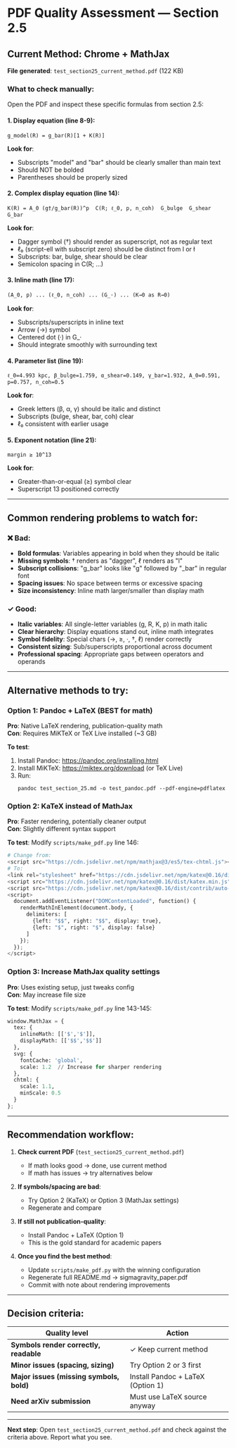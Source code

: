 # PDF Quality Assessment — Section 2.5

## Current Method: Chrome + MathJax

**File generated**: `test_section25_current_method.pdf` (122 KB)

### What to check manually:

Open the PDF and inspect these specific formulas from section 2.5:

#### 1. Display equation (line 8-9):
```
g_model(R) = g_bar(R)[1 + K(R)]
```
**Look for**:
- Subscripts "model" and "bar" should be clearly smaller than main text
- Should NOT be bolded
- Parentheses should be properly sized

#### 2. Complex display equation (line 14):
```
K(R) = A_0 (g†/g_bar(R))^p  C(R; ℓ_0, p, n_coh)  G_bulge  G_shear  G_bar
```
**Look for**:
- Dagger symbol (†) should render as superscript, not as regular text
- ℓ₀ (script-ell with subscript zero) should be distinct from l or ł
- Subscripts: bar, bulge, shear should be clear
- Semicolon spacing in C(R; ...)

#### 3. Inline math (line 17):
```
(A_0, p) ... (ℓ_0, n_coh) ... (G_·) ... (K→0 as R→0)
```
**Look for**:
- Subscripts/superscripts in inline text
- Arrow (→) symbol
- Centered dot (·) in G_·
- Should integrate smoothly with surrounding text

#### 4. Parameter list (line 19):
```
ℓ_0=4.993 kpc, β_bulge=1.759, α_shear=0.149, γ_bar=1.932, A_0=0.591, p=0.757, n_coh=0.5
```
**Look for**:
- Greek letters (β, α, γ) should be italic and distinct
- Subscripts (bulge, shear, bar, coh) clear
- ℓ₀ consistent with earlier usage

#### 5. Exponent notation (line 21):
```
margin ≥ 10^13
```
**Look for**:
- Greater-than-or-equal (≥) symbol clear
- Superscript 13 positioned correctly

---

## Common rendering problems to watch for:

### ❌ Bad:
- **Bold formulas**: Variables appearing in bold when they should be italic
- **Missing symbols**: † renders as "dagger", ℓ renders as "l"
- **Subscript collisions**: "g_bar" looks like "g" followed by "_bar" in regular font
- **Spacing issues**: No space between terms or excessive spacing
- **Size inconsistency**: Inline math larger/smaller than display math

### ✓ Good:
- **Italic variables**: All single-letter variables (g, R, K, p) in math italic
- **Clear hierarchy**: Display equations stand out, inline math integrates
- **Symbol fidelity**: Special chars (→, ≥, ·, †, ℓ) render correctly
- **Consistent sizing**: Sub/superscripts proportional across document
- **Professional spacing**: Appropriate gaps between operators and operands

---

## Alternative methods to try:

### Option 1: Pandoc + LaTeX (BEST for math)
**Pro**: Native LaTeX rendering, publication-quality math  
**Con**: Requires MiKTeX or TeX Live installed (~3 GB)

**To test**:
1. Install Pandoc: https://pandoc.org/installing.html
2. Install MiKTeX: https://miktex.org/download (or TeX Live)
3. Run:
   ```
   pandoc test_section_25.md -o test_pandoc.pdf --pdf-engine=pdflatex
   ```

### Option 2: KaTeX instead of MathJax
**Pro**: Faster rendering, potentially cleaner output  
**Con**: Slightly different syntax support

**To test**: Modify `scripts/make_pdf.py` line 146:
```python
# Change from:
<script src="https://cdn.jsdelivr.net/npm/mathjax@3/es5/tex-chtml.js"></script>
# To:
<link rel="stylesheet" href="https://cdn.jsdelivr.net/npm/katex@0.16/dist/katex.min.css">
<script src="https://cdn.jsdelivr.net/npm/katex@0.16/dist/katex.min.js"></script>
<script src="https://cdn.jsdelivr.net/npm/katex@0.16/dist/contrib/auto-render.min.js"></script>
<script>
  document.addEventListener("DOMContentLoaded", function() {
    renderMathInElement(document.body, {
      delimiters: [
        {left: "$$", right: "$$", display: true},
        {left: "$", right: "$", display: false}
      ]
    });
  });
</script>
```

### Option 3: Increase MathJax quality settings
**Pro**: Uses existing setup, just tweaks config  
**Con**: May increase file size

**To test**: Modify `scripts/make_pdf.py` line 143-145:
```python
window.MathJax = { 
  tex: { 
    inlineMath: [['$','$']], 
    displayMath: [['$$','$$']]
  },
  svg: { 
    fontCache: 'global',
    scale: 1.2  // Increase for sharper rendering
  },
  chtml: {
    scale: 1.1,
    minScale: 0.5
  }
};
```

---

## Recommendation workflow:

1. **Check current PDF** (`test_section25_current_method.pdf`)
   - If math looks good → done, use current method
   - If math has issues → try alternatives below

2. **If symbols/spacing are bad**:
   - Try Option 2 (KaTeX) or Option 3 (MathJax settings)
   - Regenerate and compare

3. **If still not publication-quality**:
   - Install Pandoc + LaTeX (Option 1)
   - This is the gold standard for academic papers

4. **Once you find the best method**:
   - Update `scripts/make_pdf.py` with the winning configuration
   - Regenerate full README.md → sigmagravity_paper.pdf
   - Commit with note about rendering improvements

---

## Decision criteria:

| Quality level | Action |
|---|---|
| **Symbols render correctly, readable** | ✓ Keep current method |
| **Minor issues (spacing, sizing)** | Try Option 2 or 3 first |
| **Major issues (missing symbols, bold)** | Install Pandoc + LaTeX (Option 1) |
| **Need arXiv submission** | Must use LaTeX source anyway |

---

**Next step**: Open `test_section25_current_method.pdf` and check against the criteria above. Report what you see.
